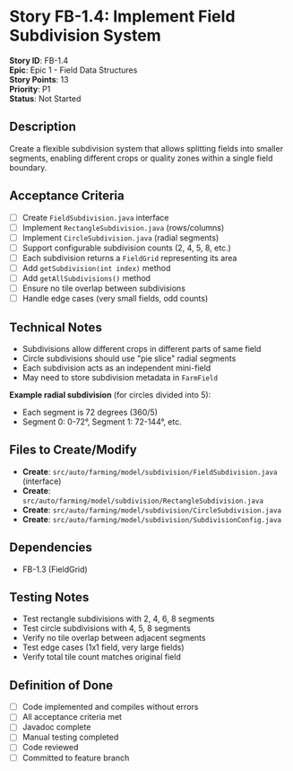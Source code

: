 # Story FB-1.4: Implement Field Subdivision System

**Story ID**: FB-1.4  
**Epic**: Epic 1 - Field Data Structures  
**Story Points**: 13  
**Priority**: P1  
**Status**: Not Started  

## Description
Create a flexible subdivision system that allows splitting fields into smaller segments, enabling different crops or quality zones within a single field boundary.

## Acceptance Criteria
- [ ] Create `FieldSubdivision.java` interface
- [ ] Implement `RectangleSubdivision.java` (rows/columns)
- [ ] Implement `CircleSubdivision.java` (radial segments)
- [ ] Support configurable subdivision counts (2, 4, 5, 8, etc.)
- [ ] Each subdivision returns a `FieldGrid` representing its area
- [ ] Add `getSubdivision(int index)` method
- [ ] Add `getAllSubdivisions()` method
- [ ] Ensure no tile overlap between subdivisions
- [ ] Handle edge cases (very small fields, odd counts)

## Technical Notes
- Subdivisions allow different crops in different parts of same field
- Circle subdivisions should use "pie slice" radial segments
- Each subdivision acts as an independent mini-field
- May need to store subdivision metadata in `FarmField`

**Example radial subdivision** (for circles divided into 5):
- Each segment is 72 degrees (360/5)
- Segment 0: 0-72°, Segment 1: 72-144°, etc.

## Files to Create/Modify
- **Create**: `src/auto/farming/model/subdivision/FieldSubdivision.java` (interface)
- **Create**: `src/auto/farming/model/subdivision/RectangleSubdivision.java`
- **Create**: `src/auto/farming/model/subdivision/CircleSubdivision.java`
- **Create**: `src/auto/farming/model/subdivision/SubdivisionConfig.java`

## Dependencies
- FB-1.3 (FieldGrid)

## Testing Notes
- Test rectangle subdivisions with 2, 4, 6, 8 segments
- Test circle subdivisions with 4, 5, 8 segments
- Verify no tile overlap between adjacent segments
- Test edge cases (1x1 field, very large fields)
- Verify total tile count matches original field

## Definition of Done
- [ ] Code implemented and compiles without errors
- [ ] All acceptance criteria met
- [ ] Javadoc complete
- [ ] Manual testing completed
- [ ] Code reviewed
- [ ] Committed to feature branch
